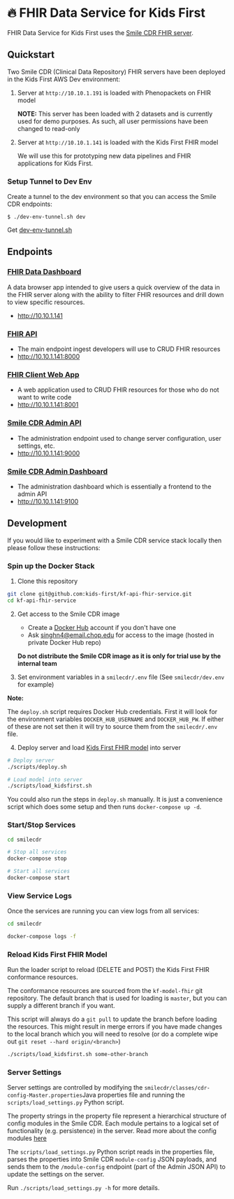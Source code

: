 # 🔥 FHIR Data Service for Kids First

FHIR Data Service for Kids First uses the [Smile CDR FHIR server](https://smilecdr.com/docs/).

## Quickstart

Two Smile CDR (Clinical Data Repository) FHIR servers have been deployed in the
Kids First AWS Dev environment:

1. Server at `http://10.10.1.191` is loaded with Phenopackets on FHIR model

    **NOTE:** This server has been loaded with 2 datasets and is currently used
    for demo purposes. As such, all user permissions have been changed to
    read-only

2. Server at `http://10.10.1.141` is loaded with the Kids First FHIR model

   We will use this for prototyping new data pipelines and FHIR applications
   for Kids First.

### Setup Tunnel to Dev Env
Create a tunnel to the dev environment so that you can access the Smile CDR
endpoints:

```shell
$ ./dev-env-tunnel.sh dev
```
Get [dev-env-tunnel.sh](https://github.com/kids-first/aws-infra-toolbox/blob/master/scripts/developer_scripts/dev-env-tunnel)

## Endpoints

### [FHIR Data Dashboard](https://github.com/kids-first/kf-ui-fhir-data-dashboard)

A data browser app intended to give users a quick overview of the data in the
FHIR server along with the ability to filter FHIR resources and drill down to
view specific resources.
- http://10.10.1.141

### [FHIR API](https://smilecdr.com/docs/tutorial_and_tour/fhir_crud_operations.html)

- The main endpoint ingest developers will use to CRUD FHIR resources
- http://10.10.1.141:8000

### [FHIR Client Web App](https://smilecdr.com/docs/fhir_repository/fhirweb_console.html)

- A web application used to CRUD FHIR resources for those who do not want to write code
- http://10.10.1.141:8001

### [Smile CDR Admin API](https://smilecdr.com/docs/fhir_repository/fhirweb_console.html)

- The administration endpoint used to change server configuration, user settings, etc.
- http://10.10.1.141:9000

### [Smile CDR Admin Dashboard](https://smilecdr.com/docs/modules/web_admin_console.html)

- The administration dashboard which is essentially a frontend to the admin API
- http://10.10.1.141:9100

## Development

If you would like to experiment with a Smile CDR service stack locally then
please follow these instructions:

### Spin up the Docker Stack

1. Clone this repository

```bash
git clone git@github.com:kids-first/kf-api-fhir-service.git
cd kf-api-fhir-service
```

2. Get access to the Smile CDR image

    - Create a [Docker Hub](https://hub.docker.com/) account if you don't have
      one
    - Ask singhn4@email.chop.edu for access to the image
      (hosted in private Docker Hub repo)

    **Do not distribute the Smile CDR image as it is only for trial use by the
    internal team**

3. Set environment variables in a `smilecdr/.env` file (See `smilecdr/dev.env`
   for example)

**Note:**

The `deploy.sh` script requires Docker Hub credentials. First it will look for
the environment variables `DOCKER_HUB_USERNAME` and `DOCKER_HUB_PW`. If either of
these are not set then it will try to source them from the `smilecdr/.env` file.

4. Deploy server and load [Kids First FHIR model](https://github.com/kids-first/kf-model-fhir) into server

```bash
# Deploy server
./scripts/deploy.sh

# Load model into server
./scripts/load_kidsfirst.sh
```

You could also run the steps in `deploy.sh` manually. It is just a convenience
script which does some setup and then runs `docker-compose up -d`.

### Start/Stop Services

```bash
cd smilecdr

# Stop all services
docker-compose stop

# Start all services
docker-compose start
```

### View Service Logs

Once the services are running you can view logs from all services:

```bash
cd smilecdr

docker-compose logs -f
```

### Reload Kids First FHIR Model
Run the loader script to reload (DELETE and POST) the Kids First FHIR
conformance resources.

The conformance resources are sourced from the `kf-model-fhir` git repository.
The default branch that is used for loading is `master`, but you can supply a
different branch if you want.

This script will always do a `git pull` to update the branch before loading
the resources. This might result in merge errors if you have made changes
to the local branch which you will need to resolve (or do a complete wipe out
`git reset --hard origin/<branch>`)


```bash
./scripts/load_kidsfirst.sh some-other-branch
```

### Server Settings

Server settings are controlled by modifying the
`smilecdr/classes/cdr-config-Master.properties`Java properties file and
running the `scripts/load_settings.py` Python script.

The property strings in the property file represent a hierarchical structure of
config modules in the Smile CDR. Each module pertains to a logical set of
functionality (e.g. persistence) in the server. Read more about the config modules
[here](https://smilecdr.com/docs/json_admin_endpoints/module_config_endpoint.html)

The `scripts/load_settings.py` Python script reads in the properties file,
parses the properties into Smile CDR `module-config` JSON payloads, and sends
them to the `/module-config` endpoint (part of the Admin JSON API) to update
the settings on the server.

Run `./scripts/load_settings.py -h` for more details.

